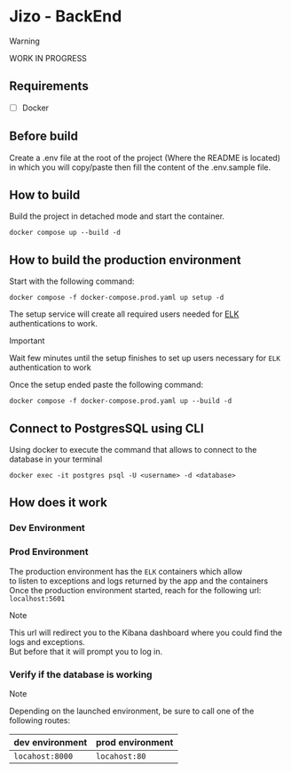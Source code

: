 # Jizo - BackEnd

> [!WARNING]
> WORK IN PROGRESS

## Requirements

- [ ] Docker

## Before build

Create a .env file at the root of the project (Where the README is located) in which you will copy/paste then fill the content of the .env.sample file.

## How to build

Build the project in detached mode and start the container.
```shell
docker compose up --build -d 
```

## How to build the production environment

Start with the following command:
```shell
docker compose -f docker-compose.prod.yaml up setup -d
```

The setup service will create all required users needed for [ELK](https://github.com/deviantony/docker-elk/tree/main) authentications to work.

> [!IMPORTANT]
> Wait few minutes until the setup finishes to set up users necessary for `ELK` authentication to work

Once the setup ended paste the following command:

```shell
docker compose -f docker-compose.prod.yaml up --build -d
```

## Connect to PostgresSQL using CLI

Using docker to execute the command that allows to connect to the database in your terminal
```shell
docker exec -it postgres psql -U <username> -d <database>
```

## How does it work
### Dev Environment

### Prod Environment

The production environment has the `ELK` containers which allow \
to listen to exceptions and logs returned by the app and the containers \
Once the production environment started, reach for the following url: `localhost:5601` 

> [!NOTE]
> This url will redirect you to the Kibana dashboard where you could find the logs and exceptions. \
> But before that it will prompt you to log in. 

### Verify if the database is working

> [!NOTE]
> Depending on the launched environment, be sure to call one of the following routes:

| dev environment | prod environment |
|-----------------|------------------|
| `locahost:8000` | `locahost:80`    |
